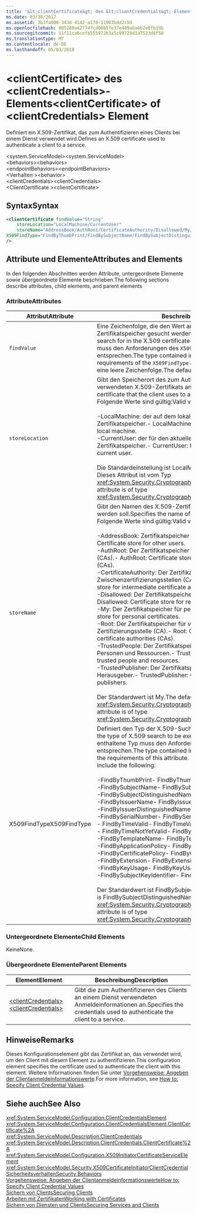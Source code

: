 ```yaml
---
title: '&lt;clientCertificate&gt; des &lt;clientCredentials&gt;-Elements'
ms.date: 03/30/2017
ms.assetid: 3b3fa000-3434-4142-a178-11903bdd2c5d
ms.openlocfilehash: 805289a427747cd00b5fe37e489a8a6b2e0fb19b
ms.sourcegitcommit: 11f11ca6cefe555972b3a5c99729d1a7523d8f50
ms.translationtype: MT
ms.contentlocale: de-DE
ms.lasthandoff: 05/03/2018
---
```

# <a name="ltclientcertificategt-of-ltclientcredentialsgt-element"></a><span data-ttu-id="95e12-102">&lt;clientCertificate&gt; des &lt;clientCredentials&gt;-Elements</span><span class="sxs-lookup"><span data-stu-id="95e12-102">&lt;clientCertificate&gt; of &lt;clientCredentials&gt; Element</span></span>
<span data-ttu-id="95e12-103">Definiert ein X.509-Zertifikat, das zum Authentifizieren eines Clients bei einem Dienst verwendet wird.</span><span class="sxs-lookup"><span data-stu-id="95e12-103">Defines an X.509 certificate used to authenticate a client to a service.</span></span>  
  
 <span data-ttu-id="95e12-104">\<system.ServiceModel></span><span class="sxs-lookup"><span data-stu-id="95e12-104">\<system.ServiceModel></span></span>  
<span data-ttu-id="95e12-105">\<behaviors></span><span class="sxs-lookup"><span data-stu-id="95e12-105">\<behaviors></span></span>  
<span data-ttu-id="95e12-106">\<endpointBehaviors></span><span class="sxs-lookup"><span data-stu-id="95e12-106">\<endpointBehaviors></span></span>  
<span data-ttu-id="95e12-107">\<Verhalten ></span><span class="sxs-lookup"><span data-stu-id="95e12-107">\<behavior></span></span>  
<span data-ttu-id="95e12-108">\<clientCredentials></span><span class="sxs-lookup"><span data-stu-id="95e12-108">\<clientCredentials></span></span>  
<span data-ttu-id="95e12-109">\<ClientCertificate ></span><span class="sxs-lookup"><span data-stu-id="95e12-109">\<clientCertificate></span></span>  
  
## <a name="syntax"></a><span data-ttu-id="95e12-110">Syntax</span><span class="sxs-lookup"><span data-stu-id="95e12-110">Syntax</span></span>  
  
```xml  
<clientCertificate findValue="String"   
    storeLocation="LocalMachine/CurrentUser"  
    storeName="AddressBook/AuthRoot/CertificateAuthority/Disallowed/My/Root/TrustedPeople/TrustedPublisher"  
X509FindType="FindByThumbPrint/FindBySubjectName/FindBySubjectDistinguishedName/FindByIssuerName/FindByIssuerDistinguishedName/FindBySerialNumber/FindByTimeValid/FindByTimeNotYetValid/FindByTemplateName/FindByApplicationPolicy/FindByCertificatePolicy/FindByExtension/FindByKeyUsage/FindBySubjectKeyIdentifier"  
/>  
```  
  
## <a name="attributes-and-elements"></a><span data-ttu-id="95e12-111">Attribute und Elemente</span><span class="sxs-lookup"><span data-stu-id="95e12-111">Attributes and Elements</span></span>  
 <span data-ttu-id="95e12-112">In den folgenden Abschnitten werden Attribute, untergeordnete Elemente sowie übergeordnete Elemente beschrieben.</span><span class="sxs-lookup"><span data-stu-id="95e12-112">The following sections describe attributes, child elements, and parent elements</span></span>  
  
### <a name="attributes"></a><span data-ttu-id="95e12-113">Attribute</span><span class="sxs-lookup"><span data-stu-id="95e12-113">Attributes</span></span>  
  
|<span data-ttu-id="95e12-114">Attribut</span><span class="sxs-lookup"><span data-stu-id="95e12-114">Attribute</span></span>|<span data-ttu-id="95e12-115">Beschreibung</span><span class="sxs-lookup"><span data-stu-id="95e12-115">Description</span></span>|  
|---------------|-----------------|  
|`findValue`|<span data-ttu-id="95e12-116">Eine Zeichenfolge, die den Wert angibt, nach dem im X.509-Zertifikatspeicher gesucht werden soll.</span><span class="sxs-lookup"><span data-stu-id="95e12-116">A string that contains the value to search for in the X.509 certificate store.</span></span> <span data-ttu-id="95e12-117">Der im Attribut enthaltene Typ muss den Anforderungen des `X509FindType`-Attributwerts entsprechen.</span><span class="sxs-lookup"><span data-stu-id="95e12-117">The type contained in the attribute must satisfy the requirements of the `X509FindType` attribute value.</span></span> <span data-ttu-id="95e12-118">Der Standardwert ist eine leere Zeichenfolge.</span><span class="sxs-lookup"><span data-stu-id="95e12-118">The default is an empty string.</span></span>|  
|`storeLocation`|<span data-ttu-id="95e12-119">Gibt den Speicherort des zum Authentifizieren des Clients am Dienst verwendeten X.509-Zertifikats an.</span><span class="sxs-lookup"><span data-stu-id="95e12-119">Specifies the location of the X.509 certificate that the client uses to authenticate itself to the service.</span></span> <span data-ttu-id="95e12-120">Folgende Werte sind gültig:</span><span class="sxs-lookup"><span data-stu-id="95e12-120">Valid values include the following:</span></span><br /><br /> <span data-ttu-id="95e12-121">-LocalMachine: der auf dem lokalen Computer zugewiesene Zertifikatspeicher.</span><span class="sxs-lookup"><span data-stu-id="95e12-121">-   LocalMachine: the certificate store assigned to the local machine.</span></span><br /><span data-ttu-id="95e12-122">-CurrentUser: der für den aktuellen Benutzer zugewiesene Zertifikatspeicher.</span><span class="sxs-lookup"><span data-stu-id="95e12-122">-   CurrentUser: the certificate store assigned to the current user.</span></span><br /><br /> <span data-ttu-id="95e12-123">Die Standardeinstellung ist LocalMachine.</span><span class="sxs-lookup"><span data-stu-id="95e12-123">The default is LocalMachine.</span></span> <span data-ttu-id="95e12-124">Dieses Attribut ist vom Typ <xref:System.Security.Cryptography.X509Certificates.StoreLocation>.</span><span class="sxs-lookup"><span data-stu-id="95e12-124">This attribute is of type <xref:System.Security.Cryptography.X509Certificates.StoreLocation>.</span></span>|  
|`storeName`|<span data-ttu-id="95e12-125">Gibt den Namen des X.509-Zertifikatspeichers an, der durchsucht werden soll.</span><span class="sxs-lookup"><span data-stu-id="95e12-125">Specifies the name of the X.509 certificate store to search.</span></span> <span data-ttu-id="95e12-126">Folgende Werte sind gültig:</span><span class="sxs-lookup"><span data-stu-id="95e12-126">Valid values include the following:</span></span><br /><br /> <span data-ttu-id="95e12-127">-AddressBook: Zertifikatspeicher für andere Benutzer.</span><span class="sxs-lookup"><span data-stu-id="95e12-127">-   AddressBook: Certificate store for other users.</span></span><br /><span data-ttu-id="95e12-128">-AuthRoot: Der Zertifikatspeicher für Drittanbieter-Zertifizierungsstellen (CAs).</span><span class="sxs-lookup"><span data-stu-id="95e12-128">-   AuthRoot: Certificate store for third-party certificate authorities (CAs).</span></span><br /><span data-ttu-id="95e12-129">-CertificateAuthority: Der Zertifikatspeicher für Zwischenzertifizierungsstellen (CAs).</span><span class="sxs-lookup"><span data-stu-id="95e12-129">-   CertificateAuthority: Certificate store for intermediate certificate authorities (CAs).</span></span><br /><span data-ttu-id="95e12-130">-Disallowed: Der Zertifikatspeicher für gesperrte Zertifikate.</span><span class="sxs-lookup"><span data-stu-id="95e12-130">-   Disallowed: Certificate store for revoked certificates.</span></span><br /><span data-ttu-id="95e12-131">-My: Der Zertifikatspeicher für persönliche Zertifikate.</span><span class="sxs-lookup"><span data-stu-id="95e12-131">-   My: Certificate store for personal certificates.</span></span><br /><span data-ttu-id="95e12-132">-Root: Der Zertifikatspeicher für vertrauenswürdige Stamm-Zertifizierungsstelle (CA).</span><span class="sxs-lookup"><span data-stu-id="95e12-132">-   Root: Certificate store for trusted root certificate authorities (CAs).</span></span><br /><span data-ttu-id="95e12-133">-TrustedPeople: Der Zertifikatspeicher für direkt vertrauenswürdige Personen und Ressourcen.</span><span class="sxs-lookup"><span data-stu-id="95e12-133">-   TrustedPeople: Certificate store for directly trusted people and resources.</span></span><br /><span data-ttu-id="95e12-134">-TrustedPublisher: Der Zertifikatspeicher für direkt vertrauenswürdige Herausgeber.</span><span class="sxs-lookup"><span data-stu-id="95e12-134">-   TrustedPublisher: Certificate store for directly trusted publishers.</span></span><br /><br /> <span data-ttu-id="95e12-135">Der Standardwert ist My.</span><span class="sxs-lookup"><span data-stu-id="95e12-135">The default is My.</span></span> <span data-ttu-id="95e12-136">Dieses Attribut ist vom Typ <xref:System.Security.Cryptography.X509Certificates.StoreName>.</span><span class="sxs-lookup"><span data-stu-id="95e12-136">This attribute is of type <xref:System.Security.Cryptography.X509Certificates.StoreName>.</span></span>|  
|<span data-ttu-id="95e12-137">X509FindType</span><span class="sxs-lookup"><span data-stu-id="95e12-137">X509FindType</span></span>|<span data-ttu-id="95e12-138">Definiert den Typ der X.509-Suche, die ausgeführt werden soll.</span><span class="sxs-lookup"><span data-stu-id="95e12-138">Defines the type of X.509 search to be executed.</span></span> <span data-ttu-id="95e12-139">Der im `findValue`-Attribut enthaltene Typ muss den Anforderungen dieses Attributs entsprechen.</span><span class="sxs-lookup"><span data-stu-id="95e12-139">The type contained in the `findValue` attribute must satisfy the requirements of this attribute.</span></span> <span data-ttu-id="95e12-140">Folgende Werte sind gültig:</span><span class="sxs-lookup"><span data-stu-id="95e12-140">Valid values include the following:</span></span><br /><br /> <span data-ttu-id="95e12-141">-FindByThumbPrint</span><span class="sxs-lookup"><span data-stu-id="95e12-141">-   FindByThumbPrint</span></span><br /><span data-ttu-id="95e12-142">-FindBySubjectName</span><span class="sxs-lookup"><span data-stu-id="95e12-142">-   FindBySubjectName</span></span><br /><span data-ttu-id="95e12-143">-FindBySubjectDistinguishedName</span><span class="sxs-lookup"><span data-stu-id="95e12-143">-   FindBySubjectDistinguishedName</span></span><br /><span data-ttu-id="95e12-144">-FindByIssuerName</span><span class="sxs-lookup"><span data-stu-id="95e12-144">-   FindByIssuerName</span></span><br /><span data-ttu-id="95e12-145">-FindByIssuerDistinguishedName</span><span class="sxs-lookup"><span data-stu-id="95e12-145">-   FindByIssuerDistinguishedName</span></span><br /><span data-ttu-id="95e12-146">-FindBySerialNumber</span><span class="sxs-lookup"><span data-stu-id="95e12-146">-   FindBySerialNumber</span></span><br /><span data-ttu-id="95e12-147">-   FindByTimeValid</span><span class="sxs-lookup"><span data-stu-id="95e12-147">-   FindByTimeValid</span></span><br /><span data-ttu-id="95e12-148">-   FindByTimeNotYetValid</span><span class="sxs-lookup"><span data-stu-id="95e12-148">-   FindByTimeNotYetValid</span></span><br /><span data-ttu-id="95e12-149">-FindByTemplateName</span><span class="sxs-lookup"><span data-stu-id="95e12-149">-   FindByTemplateName</span></span><br /><span data-ttu-id="95e12-150">-FindByApplicationPolicy</span><span class="sxs-lookup"><span data-stu-id="95e12-150">-   FindByApplicationPolicy</span></span><br /><span data-ttu-id="95e12-151">-FindByCertificatePolicy</span><span class="sxs-lookup"><span data-stu-id="95e12-151">-   FindByCertificatePolicy</span></span><br /><span data-ttu-id="95e12-152">-FindByExtension</span><span class="sxs-lookup"><span data-stu-id="95e12-152">-   FindByExtension</span></span><br /><span data-ttu-id="95e12-153">-FindByKeyUsage</span><span class="sxs-lookup"><span data-stu-id="95e12-153">-   FindByKeyUsage</span></span><br /><span data-ttu-id="95e12-154">-FindBySubjectKeyIdentifier</span><span class="sxs-lookup"><span data-stu-id="95e12-154">-   FindBySubjectKeyIdentifier</span></span><br /><br /> <span data-ttu-id="95e12-155">Der Standardwert ist FindBySubjectDistinguishedName.</span><span class="sxs-lookup"><span data-stu-id="95e12-155">The default value is FindBySubjectDistinguishedName.</span></span> <span data-ttu-id="95e12-156">Dieses Attribut ist vom Typ <xref:System.Security.Cryptography.X509Certificates.X509FindType>.</span><span class="sxs-lookup"><span data-stu-id="95e12-156">This attribute is of type <xref:System.Security.Cryptography.X509Certificates.X509FindType>.</span></span>|  
  
### <a name="child-elements"></a><span data-ttu-id="95e12-157">Untergeordnete Elemente</span><span class="sxs-lookup"><span data-stu-id="95e12-157">Child Elements</span></span>  
 <span data-ttu-id="95e12-158">Keine</span><span class="sxs-lookup"><span data-stu-id="95e12-158">None.</span></span>  
  
### <a name="parent-elements"></a><span data-ttu-id="95e12-159">Übergeordnete Elemente</span><span class="sxs-lookup"><span data-stu-id="95e12-159">Parent Elements</span></span>  
  
|<span data-ttu-id="95e12-160">Element</span><span class="sxs-lookup"><span data-stu-id="95e12-160">Element</span></span>|<span data-ttu-id="95e12-161">Beschreibung</span><span class="sxs-lookup"><span data-stu-id="95e12-161">Description</span></span>|  
|-------------|-----------------|  
|[<span data-ttu-id="95e12-162">\<clientCredentials></span><span class="sxs-lookup"><span data-stu-id="95e12-162">\<clientCredentials></span></span>](../../../../../docs/framework/configure-apps/file-schema/wcf/clientcredentials.md)|<span data-ttu-id="95e12-163">Gibt die zum Authentifizieren des Clients an einem Dienst verwendeten Anmeldeinformationen an.</span><span class="sxs-lookup"><span data-stu-id="95e12-163">Specifies the credentials used to authenticate the client to a service.</span></span>|  
  
## <a name="remarks"></a><span data-ttu-id="95e12-164">Hinweise</span><span class="sxs-lookup"><span data-stu-id="95e12-164">Remarks</span></span>  
 <span data-ttu-id="95e12-165">Dieses Konfigurationselement gibt das Zertifikat an, das verwendet wird, um den Client mit diesem Element zu authentifizieren.</span><span class="sxs-lookup"><span data-stu-id="95e12-165">This configuration element specifies the certificate used to authenticate the client with this element.</span></span> <span data-ttu-id="95e12-166">Weitere Informationen finden Sie unter [Vorgehensweise: Angeben der Clientanmeldeinformationswerte](../../../../../docs/framework/wcf/how-to-specify-client-credential-values.md).</span><span class="sxs-lookup"><span data-stu-id="95e12-166">For more information, see [How to: Specify Client Credential Values](../../../../../docs/framework/wcf/how-to-specify-client-credential-values.md).</span></span>  
  
## <a name="see-also"></a><span data-ttu-id="95e12-167">Siehe auch</span><span class="sxs-lookup"><span data-stu-id="95e12-167">See Also</span></span>  
 <xref:System.ServiceModel.Configuration.ClientCredentialsElement>  
 <xref:System.ServiceModel.Configuration.ClientCredentialsElement.ClientCertificate%2A>  
 <xref:System.ServiceModel.Description.ClientCredentials>  
 <xref:System.ServiceModel.Description.ClientCredentials.ClientCertificate%2A>  
 <xref:System.ServiceModel.Configuration.X509InitiatorCertificateServiceElement>  
 <xref:System.ServiceModel.Security.X509CertificateInitiatorClientCredential>  
 [<span data-ttu-id="95e12-168">Sicherheitsverhalten</span><span class="sxs-lookup"><span data-stu-id="95e12-168">Security Behaviors</span></span>](../../../../../docs/framework/wcf/feature-details/security-behaviors-in-wcf.md)  
 [<span data-ttu-id="95e12-169">Vorgehensweise: Angeben der Clientanmeldeinformationswerte</span><span class="sxs-lookup"><span data-stu-id="95e12-169">How to: Specify Client Credential Values</span></span>](../../../../../docs/framework/wcf/how-to-specify-client-credential-values.md)  
 [<span data-ttu-id="95e12-170">Sichern von Clients</span><span class="sxs-lookup"><span data-stu-id="95e12-170">Securing Clients</span></span>](../../../../../docs/framework/wcf/securing-clients.md)  
 [<span data-ttu-id="95e12-171">Arbeiten mit Zertifikaten</span><span class="sxs-lookup"><span data-stu-id="95e12-171">Working with Certificates</span></span>](../../../../../docs/framework/wcf/feature-details/working-with-certificates.md)  
 [<span data-ttu-id="95e12-172">Sichern von Diensten und Clients</span><span class="sxs-lookup"><span data-stu-id="95e12-172">Securing Services and Clients</span></span>](../../../../../docs/framework/wcf/feature-details/securing-services-and-clients.md)
